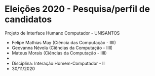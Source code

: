 # Eleições 2020 - Pesquisa/perfil de candidatos
Projeto de Interface Humano Computador - UNISANTOS
*  Felipe Mathias May (Ciência das Computação - IIII)
*  Geovanna Névola (Ciências da Computação - IIII)
*  Mateus Morais (Ciências da Computação - IIII)
*
*  Disciplina: Interação Homem-Computador - II
*  30/11/2020

